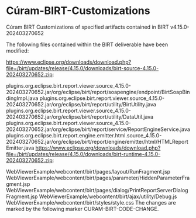 # Cúram-BIRT-Customizations
Cúram BIRT Customizations of specified artifacts contained in BIRT v4.15.0-202403270652

The following files contained within the BIRT deliverable have been modified:

https://www.eclipse.org/downloads/download.php?file=/birt/updates/release/4.15.0/downloads/birt-source-4.15.0-202403270652.zip:

plugins.org.eclipse.birt.report.viewer.source_4.15.0-202403270652.jar/org/eclipse/birt/report/soapengine/endpoint/BirtSoapBindingImpl.java
plugins.org.eclipse.birt.report.viewer.source_4.15.0-202403270652.jar/org/eclipse/birt/report/utility/BirtUtility.java
plugins.org.eclipse.birt.report.viewer.source_4.15.0-202403270652.jar/org/eclipse/birt/report/utility/DataUtil.java
plugins.org.eclipse.birt.report.viewer.source_4.15.0-202403270652.jar/org/eclipse/birt/report/service/ReportEngineService.java
plugins.org.eclipse.birt.report.engine.emitter.html.source_4.15.0-202403270652.jar/org/eclipse/birt/report/engine/emitter/html/HTMLReportEmitter.java
https://www.eclipse.org/downloads/download.php?file=/birt/updates/release/4.15.0/downloads/birt-runtime-4.15.0-202403270652.zip:

WebViewerExample/webcontent/birt/pages/layout/RunFragment.jsp
WebViewerExample/webcontent/birt/pages/parameter/HiddenParameterFragment.jsp
WebViewerExample/webcontent/birt/pages/dialog/PrintReportServerDialogFragment.jsp
WebViewerExample/webcontent/birt/ajax/utility/Debug.js
WebViewerExample/webcontent/birt/styles/style.css
The changes are marked by the following marker CURAM-BIRT-CODE-CHANGE.
